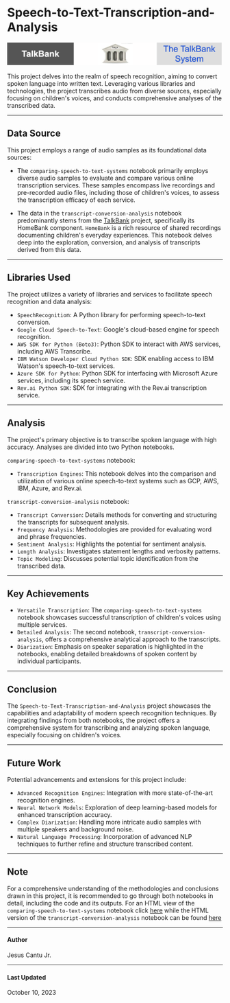 # Speech-to-Text-Transcription-and-Analysis
<img src="TalkBank.png" alt="GitHub Image" width="550">

This project delves into the realm of speech recognition, aiming to convert spoken language into written text. Leveraging various libraries and technologies, the project transcribes audio from diverse sources, especially focusing on children's voices, and conducts comprehensive analyses of the transcribed data.

---

## Data Source
This project employs a range of audio samples as its foundational data sources:

- The `comparing-speech-to-text-systems` notebook primarily employs diverse audio samples to evaluate and compare various online transcription services. These samples encompass live recordings and pre-recorded audio files, including those of children's voices, to assess the transcription efficacy of each service.

- The data in the `transcript-conversion-analysis` notebook predominantly stems from the [TalkBank](https://talkbank.org/) project, specifically its HomeBank component. `HomeBank` is a rich resource of shared recordings documenting children's everyday experiences. This notebook delves deep into the exploration, conversion, and analysis of transcripts derived from this data.

---

## Libraries Used
The project utilizes a variety of libraries and services to facilitate speech recognition and data analysis:

- `SpeechRecognitio`n: A Python library for performing speech-to-text conversion.
- `Google Cloud Speech-to-Text`: Google's cloud-based engine for speech recognition.
- `AWS SDK for Python (Boto3)`: Python SDK to interact with AWS services, including AWS Transcribe.
- `IBM Watson Developer Cloud Python SDK`: SDK enabling access to IBM Watson's speech-to-text services.
- `Azure SDK for Python`: Python SDK for interfacing with Microsoft Azure services, including its speech service.
- `Rev.ai Python SDK`: SDK for integrating with the Rev.ai transcription service.

---
## Analysis
The project's primary objective is to transcribe spoken language with high accuracy. Analyses are divided into two Python notebooks. 

`comparing-speech-to-text-systems` notebook:
- `Transcription Engines`: This notebook delves into the comparison and utilization of various online speech-to-text systems such as GCP, AWS, IBM, Azure, and Rev.ai.


`transcript-conversion-analysis` notebook:
- `Transcript Conversion`: Details methods for converting and structuring the transcripts for subsequent analysis.
- `Frequency Analysis`: Methodologies are provided for evaluating word and phrase frequencies.
- `Sentiment Analysis`: Highlights the potential for sentiment analysis.
- `Length Analysis`: Investigates statement lengths and verbosity patterns.
- `Topic Modeling`: Discusses potential topic identification from the transcribed data.

---
## Key Achievements
- `Versatile Transcription`: The `comparing-speech-to-text-systems` notebook showcases successful transcription of children's voices using multiple services.
- `Detailed Analysis`: The second notebook, `transcript-conversion-analysis`, offers a comprehensive analytical approach to the transcripts.
- `Diarization`: Emphasis on speaker separation is highlighted in the notebooks, enabling detailed breakdowns of spoken content by individual participants.

---
## Conclusion
The `Speech-to-Text-Transcription-and-Analysis` project showcases the capabilities and adaptability of modern speech recognition techniques. By integrating findings from both notebooks, the project offers a comprehensive system for transcribing and analyzing spoken language, especially focusing on children's voices.

---
## Future Work
Potential advancements and extensions for this project include:
- `Advanced Recognition Engines`: Integration with more state-of-the-art recognition engines.
- `Neural Network Models`: Exploration of deep learning-based models for enhanced transcription accuracy.
- `Complex Diarization`: Handling more intricate audio samples with multiple speakers and background noise.
- `Natural Language Processing`: Incorporation of advanced NLP techniques to further refine and structure transcribed content.

---
## Note
For a comprehensive understanding of the methodologies and conclusions drawn in this project, it is recommended to go through both notebooks in detail, including the code and its outputs.
For an HTML view of the  `comparing-speech-to-text-systems` notebook click [here](https://nbviewer.org/https:/github.com/JESUSC1/Speech-to-Text-Transcription-and-Analysis/blob/main/comparing-speech-to-text-systems.ipynb) while the HTML version of the `transcript-conversion-analysis` notebook can be found [here](https://nbviewer.org/github/JESUSC1/Speech-to-Text-Transcription-and-Analysis/blob/main/transcript-conversion-analysis.ipynb)

---
#### Author
Jesus Cantu Jr.

---
#### Last Updated
October 10, 2023
